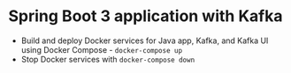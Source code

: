 # Spring Boot 3 application with Kafka

- Build and deploy Docker services for Java app, Kafka, and Kafka UI using Docker Compose - `docker-compose up`
- Stop Docker services with `docker-compose down`